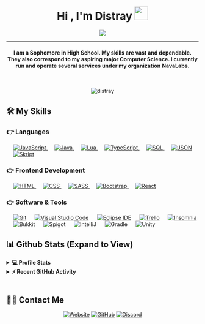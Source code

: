<h1 align="center">Hi , I'm Distray <img src="https://media.giphy.com/media/hvRJCLFzcasrR4ia7z/giphy.gif" width="35"></h1>
<p align="center">
  <a href="https://github.com/distray/readme-typing-svg"><img src="https://readme-typing-svg.herokuapp.com?lines=Backend+Developer;Web+Developer;API%20Designer;Entrepreneur;Minecraft%20Developer;&center=true&width=500&height=50"></a>
</p>
<hr/>
<h4 align="center">I am a Sophomore in High School. My skills are vast and dependable. They also correspond to my aspiring major Computer Science. I currently run and operate several services under my organization NavaLabs.</h4>
<br>
<p align="center"> <img src="https://komarev.com/ghpvc/?username=distray&label=Profile%20views&color=0e75b6&style=plastic" alt="distray" /> </p>

## 🛠️ My Skills

### 👉 Languages

<p align="left"> 
  &emsp;
  <a href="https://developer.mozilla.org/en-US/docs/Web/JavaScript" target="_blank"> 
     <img alt="JavaScript" src="https://img.shields.io/badge/JavaScript%20-%23F7DF1E.svg?logo=javascript&logoColor=black">
   </a>
  &emsp;
  <a href="https://www.java.com" target="_blank"> 
    <img alt="Java" src="https://img.shields.io/badge/Java-%23007396.svg?logo=java&logoColor=orange">
  </a>
  &emsp;
   <a href="https://www.lua.org" target="_blank">
    <img alt="Lua" src="https://img.shields.io/badge/Lua%20-%2314354C.svg?logo=lua&logoColor=purple">
  </a>
  &emsp;
  <a href="https://www.typescriptlang.org/" target="_blank">
    <img alt="TypeScript" src="https://img.shields.io/badge/TypeScript-%23777BB4.svg?logo=TypeScript&logoColor=white"/>                                                 
  </a>
  &emsp;
  <a href="https://www.sql.org/" target="_blank">
    <img alt="SQL" src="https://img.shields.io/badge/MySQL-%23777BB4.svg?logo=MySQL&logoColor=white"/>                                                 
  </a>
  &emsp;
  <a href="https://www.JSON.org/" target="_blank">
    <img alt="JSON" src="https://img.shields.io/badge/JSON-%23777BB4.svg?logo=JSON&logoColor=black"/>                                                 
  </a>
  &emsp;
  <a href="https://www.docs.skriptlang.org/" target="_blank">
    <img alt="Skript" src="https://img.shields.io/badge/Skript-%23777BB4.svg?logo=Skript&logoColor=yellow"/>                                                 
  </a>
</p>

### 👉 Frontend Development
<p align="left"> 
  &emsp; 
  <a href="https://www.w3.org/html/" target="_blank"> 
   <img alt="HTML" src="https://img.shields.io/badge/HTML5%20-%23E34F26.svg?logo=html5&logoColor=white">
  </a>   
  &emsp;
  <a href="https://www.w3schools.com/css/" target="_blank">
    <img alt="CSS" src="https://img.shields.io/badge/CSS%20-%231572B6.svg?logo=css3&logoColor=white">
  </a> 
  &emsp;
  <a href="https://sass-lang.com/" target="_blank">
    <img alt="SASS" src="https://img.shields.io/badge/SASS%20-%231572B6.svg?logo=sass&logoColor=pink">
  </a> 
   &emsp;
  <a href="https://getbootstrap.com" target="_blank"> 
    <img alt="Bootstrap" src="https://img.shields.io/badge/Bootstrap-%23563D7C.svg?style=flat&logo=bootstrap&logoColor=yellow"/>
  </a>
   &emsp;
  <a href="#" target="_blank"> 
    <img alt="React" src="https://img.shields.io/badge/React-%23563D7C.svg?style=flat&logo=react&logoColor=aqua"/>
  </a>
</p>

 ### 👉 Software & Tools
 
<p>
  &emsp;
    <a href="#"><img alt="Git" src="https://img.shields.io/badge/Git%20-%23F05033.svg?logo=git&logoColor=white"></a>
  &emsp;
    <a href="#"><img alt="Visual Studio Code" src="https://img.shields.io/badge/Visual%20Studio%20Code-0078d7.svg?logo=visual-studio-code&logoColor=white"></a>
  &emsp;
    <a href="#"><img alt="Eclipse IDE" src="https://img.shields.io/badge/-Eclipse%20IDE-FE7A16?logo=eclipse-ide&logoColor=purple"></a>
  &emsp;
    <a href="#"><img alt="Trello" src="https://img.shields.io/badge/-Trello-FE7A16?logo=trello&logoColor=black"></a>
  &emsp;
    <a href="#"><img alt="Insomnia" src="https://img.shields.io/badge/-Insomnia-FE7A16?logo=Insomnia&logoColor=blue"></a>
  &emsp;
    <a href"#"><img alt="Bukkit" src="https://img.shields.io/badge/-Bukkit%20API-FE7A16?logo=Bukkit&logoColor=orange"></a>
  &emsp;
    <a href"#"><img alt="Spigot" src="https://img.shields.io/badge/-Spigot-FE7A16?logo=Spigot&logoColor=orange"></a>
  &emsp;
    <a href"#"><img alt="IntelliJ" src="https://img.shields.io/badge/-IntelliJ-FE7A16?logo=JetBrains&logoColor=white"></a>
  &emsp;
    <a href"#"><img alt="Gradle" src="https://img.shields.io/badge/-Gradle-FE7A16?logo=Gradle&logoColor=blue"></a>
  &emsp;
    <a href"#"><img alt="Unity" src="https://img.shields.io/badge/-unity-FE7A16?logo=Unity&logoColor=grey"></a>

## 📊 Github Stats (Expand to View) 


<details> 
  <summary><b>💻 Profile Stats</b></summary>
  <br/>
  <p align="center">
    <a href="https://github.com/anuraghazra/github-readme-stats"><img alt="Distray's Github Stats" src="https://github-readme-stats.vercel.app/api?username=distray&show_icons=true&count_private=true&theme=algolia" height="192px"/></a>
<br/>
  &nbsp;
	  <img src="https://github-readme-stats.vercel.app/api/top-langs?username=distray&show_icons=true&locale=en&layout=compact&theme=algolia" alt="distray" height="192px"/>
  <br/>
  <b>Note:</b> Top languages is only a metric of the languages my public code consists of and doesn't reflect experience or skill level.
  </p>
</details>


<details>
  <summary><b>⚡ Recent GitHub Activity</b></summary>
  <br/>
   <a href="https://github.com/distray"><img alt="My Activity Graph" src="https://activity-graph.herokuapp.com/graph?username=distray&custom_title=Distray's%20Contribution%20Graph&theme=react-dark" /></a>
  <br/>

</details>

<br/>

## 🙋‍♀️ Contact Me
<p align="center">
  <a href="https://navalabs.net"><img src="https://img.icons8.com/bubbles/50/000000/web.png" alt="Website"/></a>
	<a href="https://github.com/Candida18"><img src="https://img.icons8.com/bubbles/50/000000/github.png" alt="GitHub"/></a>
  <a href="https://discord.gg/7zvWbEw9mw"><img src="https://img.icons8.com/bubbles/50/00000/discord.png" alt="Discord"/><a>
  

